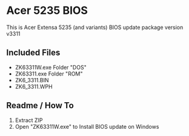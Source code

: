 # Acer 5235 BIOS
This is Acer Extensa 5235 (and variants) BIOS update package version v3311

## Included Files
- ZK63311W.exe
Folder "DOS"
- ZK63311.exe
Folder "ROM"
- ZK6_3311.BIN
- ZK6_3311.WPH

## Readme / How To
1. Extract ZIP
2. Open "ZK63311W.exe" to Install BIOS update on Windows
